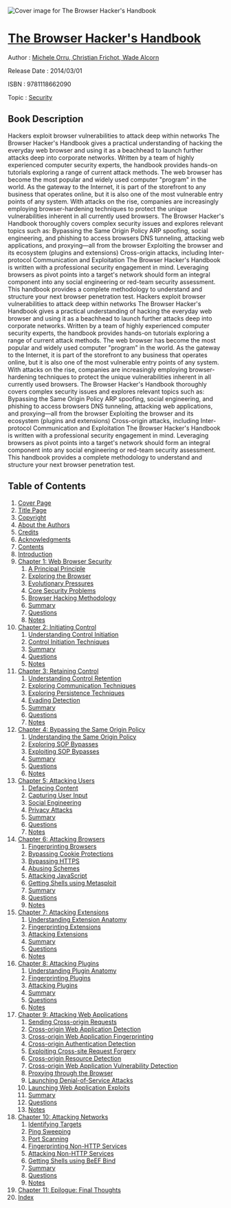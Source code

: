 ![Cover image for The Browser Hacker&#39;s Handbook](https://imgdetail.ebookreading.net/cover/cover/security/EB9781118662090.jpg)

[The Browser Hacker&#39;s Handbook](https://ebookreading.net/view/book/The+Browser+Hacker%26%2339%3Bs+Handbook-EB9781118662090_1.html "The Browser Hacker&#39;s Handbook")
====================================================================================================================

Author : [Michele Orru](https://ebookreading.net/search/author/Michele+Orru),[ Christian Frichot](https://ebookreading.net/search/author/+Christian+Frichot),[ Wade Alcorn](https://ebookreading.net/search/author/+Wade+Alcorn)

Release Date : 2014/03/01

ISBN : 9781118662090

Topic : [Security](https://ebookreading.net/search/category/security)

Book Description
-----------------

Hackers exploit browser vulnerabilities to attack deep within networks
The Browser Hacker's Handbook gives a practical understanding of hacking the everyday web browser and using it as a beachhead to launch further attacks deep into corporate networks. Written by a team of highly experienced computer security experts, the handbook provides hands-on tutorials exploring a range of current attack methods.
The web browser has become the most popular and widely used computer "program" in the world. As the gateway to the Internet, it is part of the storefront to any business that operates online, but it is also one of the most vulnerable entry points of any system. With attacks on the rise, companies are increasingly employing browser-hardening techniques to protect the unique vulnerabilities inherent in all currently used browsers. The Browser Hacker's Handbook thoroughly covers complex security issues and explores relevant topics such as:
Bypassing the Same Origin Policy
ARP spoofing, social engineering, and phishing to access browsers
DNS tunneling, attacking web applications, and proxying—all from the browser
Exploiting the browser and its ecosystem (plugins and extensions)
Cross-origin attacks, including Inter-protocol Communication and Exploitation
The Browser Hacker's Handbook is written with a professional security engagement in mind. Leveraging browsers as pivot points into a target's network should form an integral component into any social engineering or red-team security assessment. This handbook provides a complete methodology to understand and structure your next browser penetration test.
              Hackers exploit browser vulnerabilities to attack deep within networks
The Browser Hacker's Handbook gives a practical understanding of hacking the everyday web browser and using it as a beachhead to launch further attacks deep into corporate networks. Written by a team of highly experienced computer security experts, the handbook provides hands-on tutorials exploring a range of current attack methods.
The web browser has become the most popular and widely used computer "program" in the world. As the gateway to the Internet, it is part of the storefront to any business that operates online, but it is also one of the most vulnerable entry points of any system. With attacks on the rise, companies are increasingly employing browser-hardening techniques to protect the unique vulnerabilities inherent in all currently used browsers. The Browser Hacker's Handbook thoroughly covers complex security issues and explores relevant topics such as:
Bypassing the Same Origin Policy
ARP spoofing, social engineering, and phishing to access browsers
DNS tunneling, attacking web applications, and proxying—all from the browser
Exploiting the browser and its ecosystem (plugins and extensions)
Cross-origin attacks, including Inter-protocol Communication and Exploitation
The Browser Hacker's Handbook is written with a professional security engagement in mind. Leveraging browsers as pivot points into a target's network should form an integral component into any social engineering or red-team security assessment. This handbook provides a complete methodology to understand and structure your next browser penetration test.
              
Table of Contents
-----------------

1. [Cover Page](https://ebookreading.net/view/book/The+Browser+Hacker%26%2339%3Bs+Handbook-EB9781118662090_1.html)
1. [Title Page](https://ebookreading.net/view/book/The+Browser+Hacker%26%2339%3Bs+Handbook-EB9781118662090_2.html)
1. [Copyright](https://ebookreading.net/view/book/The+Browser+Hacker%26%2339%3Bs+Handbook-EB9781118662090_3.html)
1. [About the Authors](https://ebookreading.net/view/book/The+Browser+Hacker%26%2339%3Bs+Handbook-EB9781118662090_4.html#about-the-author)
1. [Credits](https://ebookreading.net/view/book/The+Browser+Hacker%26%2339%3Bs+Handbook-EB9781118662090_5.html#credits)
1. [Acknowledgments](https://ebookreading.net/view/book/The+Browser+Hacker%26%2339%3Bs+Handbook-EB9781118662090_6.html)
1. [Contents](https://ebookreading.net/view/book/The+Browser+Hacker%26%2339%3Bs+Handbook-EB9781118662090_7.html)
1. [Introduction](https://ebookreading.net/view/book/The+Browser+Hacker%26%2339%3Bs+Handbook-EB9781118662090_8.html#introduction)
1. [Chapter 1: Web Browser Security](https://ebookreading.net/view/book/The+Browser+Hacker%26%2339%3Bs+Handbook-EB9781118662090_9.html#chap1)
    1. [A Principal Principle](https://ebookreading.net/view/book/The+Browser+Hacker%26%2339%3Bs+Handbook-EB9781118662090_9.html#s2h021)
    1. [Exploring the Browser](https://ebookreading.net/view/book/The+Browser+Hacker%26%2339%3Bs+Handbook-EB9781118662090_9.html#s2h022)
    1. [Evolutionary Pressures](https://ebookreading.net/view/book/The+Browser+Hacker%26%2339%3Bs+Handbook-EB9781118662090_9.html#s2h049)
    1. [Core Security Problems](https://ebookreading.net/view/book/The+Browser+Hacker%26%2339%3Bs+Handbook-EB9781118662090_9.html#s2h063)
    1. [Browser Hacking Methodology](https://ebookreading.net/view/book/The+Browser+Hacker%26%2339%3Bs+Handbook-EB9781118662090_9.html#s2h076)
    1. [Summary](https://ebookreading.net/view/book/The+Browser+Hacker%26%2339%3Bs+Handbook-EB9781118662090_9.html#s2h080)
    1. [Questions](https://ebookreading.net/view/book/The+Browser+Hacker%26%2339%3Bs+Handbook-EB9781118662090_9.html#s2h081)
    1. [Notes](https://ebookreading.net/view/book/The+Browser+Hacker%26%2339%3Bs+Handbook-EB9781118662090_9.html#s2h082)
1. [Chapter 2: Initiating Control](https://ebookreading.net/view/book/The+Browser+Hacker%26%2339%3Bs+Handbook-EB9781118662090_10.html#chap2)
    1. [Understanding Control Initiation](https://ebookreading.net/view/book/The+Browser+Hacker%26%2339%3Bs+Handbook-EB9781118662090_10.html#s2h083)
    1. [Control Initiation Techniques](https://ebookreading.net/view/book/The+Browser+Hacker%26%2339%3Bs+Handbook-EB9781118662090_10.html#s2h084)
    1. [Summary](https://ebookreading.net/view/book/The+Browser+Hacker%26%2339%3Bs+Handbook-EB9781118662090_10.html#s2h104)
    1. [Questions](https://ebookreading.net/view/book/The+Browser+Hacker%26%2339%3Bs+Handbook-EB9781118662090_10.html#s2h105)
    1. [Notes](https://ebookreading.net/view/book/The+Browser+Hacker%26%2339%3Bs+Handbook-EB9781118662090_10.html#s2h106)
1. [Chapter 3: Retaining Control](https://ebookreading.net/view/book/The+Browser+Hacker%26%2339%3Bs+Handbook-EB9781118662090_11.html#chap3)
    1. [Understanding Control Retention](https://ebookreading.net/view/book/The+Browser+Hacker%26%2339%3Bs+Handbook-EB9781118662090_11.html#s2h107)
    1. [Exploring Communication Techniques](https://ebookreading.net/view/book/The+Browser+Hacker%26%2339%3Bs+Handbook-EB9781118662090_11.html#s2h108)
    1. [Exploring Persistence Techniques](https://ebookreading.net/view/book/The+Browser+Hacker%26%2339%3Bs+Handbook-EB9781118662090_11.html#s2h114)
    1. [Evading Detection](https://ebookreading.net/view/book/The+Browser+Hacker%26%2339%3Bs+Handbook-EB9781118662090_11.html#s2h122)
    1. [Summary](https://ebookreading.net/view/book/The+Browser+Hacker%26%2339%3Bs+Handbook-EB9781118662090_11.html#s2h134)
    1. [Questions](https://ebookreading.net/view/book/The+Browser+Hacker%26%2339%3Bs+Handbook-EB9781118662090_11.html#s2h135)
    1. [Notes](https://ebookreading.net/view/book/The+Browser+Hacker%26%2339%3Bs+Handbook-EB9781118662090_11.html#s2h136)
1. [Chapter 4: Bypassing the Same Origin Policy](https://ebookreading.net/view/book/The+Browser+Hacker%26%2339%3Bs+Handbook-EB9781118662090_12.html#chap4)
    1. [Understanding the Same Origin Policy](https://ebookreading.net/view/book/The+Browser+Hacker%26%2339%3Bs+Handbook-EB9781118662090_12.html#s2h137)
    1. [Exploring SOP Bypasses](https://ebookreading.net/view/book/The+Browser+Hacker%26%2339%3Bs+Handbook-EB9781118662090_12.html#s2h143)
    1. [Exploiting SOP Bypasses](https://ebookreading.net/view/book/The+Browser+Hacker%26%2339%3Bs+Handbook-EB9781118662090_12.html#s2h154)
    1. [Summary](https://ebookreading.net/view/book/The+Browser+Hacker%26%2339%3Bs+Handbook-EB9781118662090_12.html#s2h165)
    1. [Questions](https://ebookreading.net/view/book/The+Browser+Hacker%26%2339%3Bs+Handbook-EB9781118662090_12.html#s2h166)
    1. [Notes](https://ebookreading.net/view/book/The+Browser+Hacker%26%2339%3Bs+Handbook-EB9781118662090_12.html#s2h167)
1. [Chapter 5: Attacking Users](https://ebookreading.net/view/book/The+Browser+Hacker%26%2339%3Bs+Handbook-EB9781118662090_14.html#chap5)
    1. [Defacing Content](https://ebookreading.net/view/book/The+Browser+Hacker%26%2339%3Bs+Handbook-EB9781118662090_14.html#s2h168)
    1. [Capturing User Input](https://ebookreading.net/view/book/The+Browser+Hacker%26%2339%3Bs+Handbook-EB9781118662090_14.html#s2h169)
    1. [Social Engineering](https://ebookreading.net/view/book/The+Browser+Hacker%26%2339%3Bs+Handbook-EB9781118662090_14.html#s2h175)
    1. [Privacy Attacks](https://ebookreading.net/view/book/The+Browser+Hacker%26%2339%3Bs+Handbook-EB9781118662090_14.html#s2h185)
    1. [Summary](https://ebookreading.net/view/book/The+Browser+Hacker%26%2339%3Bs+Handbook-EB9781118662090_14.html#s2h190)
    1. [Questions](https://ebookreading.net/view/book/The+Browser+Hacker%26%2339%3Bs+Handbook-EB9781118662090_14.html#s2h191)
    1. [Notes](https://ebookreading.net/view/book/The+Browser+Hacker%26%2339%3Bs+Handbook-EB9781118662090_14.html#s2h192)
1. [Chapter 6: Attacking Browsers](https://ebookreading.net/view/book/The+Browser+Hacker%26%2339%3Bs+Handbook-EB9781118662090_0.html#chap6)
    1. [Fingerprinting Browsers](https://ebookreading.net/view/book/The+Browser+Hacker%26%2339%3Bs+Handbook-EB9781118662090_0.html#s2h193)
    1. [Bypassing Cookie Protections](https://ebookreading.net/view/book/The+Browser+Hacker%26%2339%3Bs+Handbook-EB9781118662090_0.html#s2h200)
    1. [Bypassing HTTPS](https://ebookreading.net/view/book/The+Browser+Hacker%26%2339%3Bs+Handbook-EB9781118662090_0.html#s2h211)
    1. [Abusing Schemes](https://ebookreading.net/view/book/The+Browser+Hacker%26%2339%3Bs+Handbook-EB9781118662090_0.html#s2h217)
    1. [Attacking JavaScript](https://ebookreading.net/view/book/The+Browser+Hacker%26%2339%3Bs+Handbook-EB9781118662090_0.html#s2h220)
    1. [Getting Shells using Metasploit](https://ebookreading.net/view/book/The+Browser+Hacker%26%2339%3Bs+Handbook-EB9781118662090_0.html#s2h230)
    1. [Summary](https://ebookreading.net/view/book/The+Browser+Hacker%26%2339%3Bs+Handbook-EB9781118662090_0.html#s2h236)
    1. [Questions](https://ebookreading.net/view/book/The+Browser+Hacker%26%2339%3Bs+Handbook-EB9781118662090_0.html#s2h237)
    1. [Notes](https://ebookreading.net/view/book/The+Browser+Hacker%26%2339%3Bs+Handbook-EB9781118662090_0.html#s2h238)
1. [Chapter 7: Attacking Extensions](https://ebookreading.net/view/book/The+Browser+Hacker%26%2339%3Bs+Handbook-EB9781118662090_16.html#chap7)
    1. [Understanding Extension Anatomy](https://ebookreading.net/view/book/The+Browser+Hacker%26%2339%3Bs+Handbook-EB9781118662090_16.html#s2h239)
    1. [Fingerprinting Extensions](https://ebookreading.net/view/book/The+Browser+Hacker%26%2339%3Bs+Handbook-EB9781118662090_16.html#s2h259)
    1. [Attacking Extensions](https://ebookreading.net/view/book/The+Browser+Hacker%26%2339%3Bs+Handbook-EB9781118662090_16.html#s2h265)
    1. [Summary](https://ebookreading.net/view/book/The+Browser+Hacker%26%2339%3Bs+Handbook-EB9781118662090_16.html#s2h279)
    1. [Questions](https://ebookreading.net/view/book/The+Browser+Hacker%26%2339%3Bs+Handbook-EB9781118662090_16.html#s2h280)
    1. [Notes](https://ebookreading.net/view/book/The+Browser+Hacker%26%2339%3Bs+Handbook-EB9781118662090_16.html#s2h281)
1. [Chapter 8: Attacking Plugins](https://ebookreading.net/view/book/The+Browser+Hacker%26%2339%3Bs+Handbook-EB9781118662090_17.html#chap8)
    1. [Understanding Plugin Anatomy](https://ebookreading.net/view/book/The+Browser+Hacker%26%2339%3Bs+Handbook-EB9781118662090_17.html#s2h282)
    1. [Fingerprinting Plugins](https://ebookreading.net/view/book/The+Browser+Hacker%26%2339%3Bs+Handbook-EB9781118662090_17.html#s2h288)
    1. [Attacking Plugins](https://ebookreading.net/view/book/The+Browser+Hacker%26%2339%3Bs+Handbook-EB9781118662090_17.html#s2h292)
    1. [Summary](https://ebookreading.net/view/book/The+Browser+Hacker%26%2339%3Bs+Handbook-EB9781118662090_17.html#s2h314)
    1. [Questions](https://ebookreading.net/view/book/The+Browser+Hacker%26%2339%3Bs+Handbook-EB9781118662090_17.html#s2h315)
    1. [Notes](https://ebookreading.net/view/book/The+Browser+Hacker%26%2339%3Bs+Handbook-EB9781118662090_17.html#s2h316)
1. [Chapter 9: Attacking Web Applications](https://ebookreading.net/view/book/The+Browser+Hacker%26%2339%3Bs+Handbook-EB9781118662090_18.html#chap9)
    1. [Sending Cross-origin Requests](https://ebookreading.net/view/book/The+Browser+Hacker%26%2339%3Bs+Handbook-EB9781118662090_18.html#s2h317)
    1. [Cross-origin Web Application Detection](https://ebookreading.net/view/book/The+Browser+Hacker%26%2339%3Bs+Handbook-EB9781118662090_18.html#s2h321)
    1. [Cross-origin Web Application Fingerprinting](https://ebookreading.net/view/book/The+Browser+Hacker%26%2339%3Bs+Handbook-EB9781118662090_18.html#s2h324)
    1. [Cross-origin Authentication Detection](https://ebookreading.net/view/book/The+Browser+Hacker%26%2339%3Bs+Handbook-EB9781118662090_18.html#s2h328)
    1. [Exploiting Cross-site Request Forgery](https://ebookreading.net/view/book/The+Browser+Hacker%26%2339%3Bs+Handbook-EB9781118662090_18.html#s2h329)
    1. [Cross-origin Resource Detection](https://ebookreading.net/view/book/The+Browser+Hacker%26%2339%3Bs+Handbook-EB9781118662090_18.html#s2h334)
    1. [Cross-origin Web Application Vulnerability Detection](https://ebookreading.net/view/book/The+Browser+Hacker%26%2339%3Bs+Handbook-EB9781118662090_18.html#s2h336)
    1. [Proxying through the Browser](https://ebookreading.net/view/book/The+Browser+Hacker%26%2339%3Bs+Handbook-EB9781118662090_18.html#s2h345)
    1. [Launching Denial-of-Service Attacks](https://ebookreading.net/view/book/The+Browser+Hacker%26%2339%3Bs+Handbook-EB9781118662090_18.html#s2h351)
    1. [Launching Web Application Exploits](https://ebookreading.net/view/book/The+Browser+Hacker%26%2339%3Bs+Handbook-EB9781118662090_18.html#s2h356)
    1. [Summary](https://ebookreading.net/view/book/The+Browser+Hacker%26%2339%3Bs+Handbook-EB9781118662090_18.html#s2h364)
    1. [Questions](https://ebookreading.net/view/book/The+Browser+Hacker%26%2339%3Bs+Handbook-EB9781118662090_18.html#s2h365)
    1. [Notes](https://ebookreading.net/view/book/The+Browser+Hacker%26%2339%3Bs+Handbook-EB9781118662090_18.html#s2h366)
1. [Chapter 10: Attacking Networks](https://ebookreading.net/view/book/The+Browser+Hacker%26%2339%3Bs+Handbook-EB9781118662090_19.html#chap10)
    1. [Identifying Targets](https://ebookreading.net/view/book/The+Browser+Hacker%26%2339%3Bs+Handbook-EB9781118662090_19.html#s2h367)
    1. [Ping Sweeping](https://ebookreading.net/view/book/The+Browser+Hacker%26%2339%3Bs+Handbook-EB9781118662090_19.html#s2h370)
    1. [Port Scanning](https://ebookreading.net/view/book/The+Browser+Hacker%26%2339%3Bs+Handbook-EB9781118662090_19.html#s2h373)
    1. [Fingerprinting Non-HTTP Services](https://ebookreading.net/view/book/The+Browser+Hacker%26%2339%3Bs+Handbook-EB9781118662090_19.html#s2h377)
    1. [Attacking Non-HTTP Services](https://ebookreading.net/view/book/The+Browser+Hacker%26%2339%3Bs+Handbook-EB9781118662090_19.html#s2h378)
    1. [Getting Shells using BeEF Bind](https://ebookreading.net/view/book/The+Browser+Hacker%26%2339%3Bs+Handbook-EB9781118662090_19.html#s2h388)
    1. [Summary](https://ebookreading.net/view/book/The+Browser+Hacker%26%2339%3Bs+Handbook-EB9781118662090_19.html#s2h398)
    1. [Questions](https://ebookreading.net/view/book/The+Browser+Hacker%26%2339%3Bs+Handbook-EB9781118662090_19.html#s2h399)
    1. [Notes](https://ebookreading.net/view/book/The+Browser+Hacker%26%2339%3Bs+Handbook-EB9781118662090_19.html#s2h400)
1. [Chapter 11: Epilogue: Final Thoughts](https://ebookreading.net/view/book/The+Browser+Hacker%26%2339%3Bs+Handbook-EB9781118662090_20.html#chap11)
1. [Index](https://ebookreading.net/view/book/The+Browser+Hacker%26%2339%3Bs+Handbook-EB9781118662090_0.html#index)
